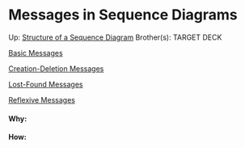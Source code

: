 # Messages in Sequence Diagrams

Up: [Structure of a Sequence Diagram](structure_of_a_sequence_diagram)
Brother(s):
TARGET DECK

[Basic Messages](basic_messages)

[Creation-Deletion Messages](creation-deletion_messages)

[Lost-Found Messages](lost-found_messages)

[Reflexive Messages](reflexive_messages)
























#### Why:
#### How:









